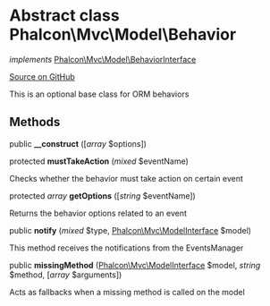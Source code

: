 # Abstract class **Phalcon\\Mvc\\Model\\Behavior**

*implements* [Phalcon\Mvc\Model\BehaviorInterface](/[[language]]/[[version]]/api/Phalcon_Mvc_Model_BehaviorInterface)

<a href="https://github.com/phalcon/cphalcon/blob/master/phalcon/mvc/model/behavior.zep" class="btn btn-default btn-sm">Source on GitHub</a>

This is an optional base class for ORM behaviors


## Methods
public  **__construct** ([*array* $options])





protected  **mustTakeAction** (*mixed* $eventName)

Checks whether the behavior must take action on certain event



protected *array* **getOptions** ([*string* $eventName])

Returns the behavior options related to an event



public  **notify** (*mixed* $type, [Phalcon\Mvc\ModelInterface](/[[language]]/[[version]]/api/Phalcon_Mvc_ModelInterface) $model)

This method receives the notifications from the EventsManager



public  **missingMethod** ([Phalcon\Mvc\ModelInterface](/[[language]]/[[version]]/api/Phalcon_Mvc_ModelInterface) $model, *string* $method, [*array* $arguments])

Acts as fallbacks when a missing method is called on the model



